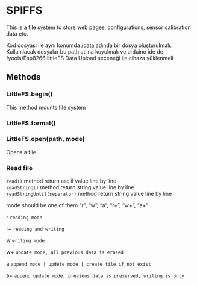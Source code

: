 

# SPIFFS

This is a file system to store web pages, configurations, sensor calibration data etc.

Kod dosyası ile aynı konumda /data adında bir dosya oluşturulmalı. Kullanılacak dosyalar bu path atlına koyulmalı ve arduino ide de /yools/Esp8266 littleFS Data Upload seçeneği ile cihaza yüklenmeli. 

## Methods 

### LittleFS.begin()

This method mounts file system

### LittleFS.format()

### LittleFS.open(path, mode)

Opens a file

### Read file

```read()``` method return asclil value line by line  
```readString()``` method return string value line by line  
```readStringUntil(seperator)``` method return string value line by line  

mode should be one of them “r”, “w”, “a”, “r+”, “w+”, “a+”

r ```reading mode```

r+   ```reading and writing```

w ```writing mode```

w+ ```update mode, all previous data is erased```

a ```append mode | updete mode | create file if not exist``` 

a+ ```append update mode, previous data is preserved, writing is only ```
